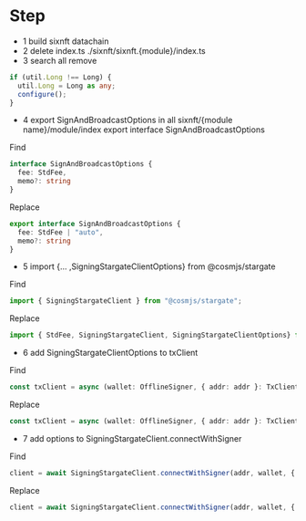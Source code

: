 # Step

- 1 build sixnft datachain
- 2 delete index.ts ./sixnft/sixnft.{module}/index.ts
- 3 search all remove

```typescript
if (util.Long !== Long) {
  util.Long = Long as any;
  configure();
}
```

- 4 export SignAndBroadcastOptions in all sixnft/{module name}/module/index
export interface SignAndBroadcastOptions

Find

```typescript
interface SignAndBroadcastOptions {
  fee: StdFee,
  memo?: string
}
```

Replace

```typescript
export interface SignAndBroadcastOptions {
  fee: StdFee | "auto",
  memo?: string
}
```

- 5 import {... ,SigningStargateClientOptions} from @cosmjs/stargate

Find

```typescript
import { SigningStargateClient } from "@cosmjs/stargate";
```

Replace

```typescript
import { StdFee, SigningStargateClient, SigningStargateClientOptions} from "@cosmjs/stargate";
```

- 6 add SigningStargateClientOptions to txClient

Find

```typescript
const txClient = async (wallet: OfflineSigner, { addr: addr }: TxClientOptions = { addr: "http://localhost:26657" }) => {
```

Replace

```typescript
const txClient = async (wallet: OfflineSigner, { addr: addr }: TxClientOptions = { addr: "http://localhost:26657" }, options?: SigningStargateClientOptions) => {
```

- 7 add options to SigningStargateClient.connectWithSigner

Find

```typescript
client = await SigningStargateClient.connectWithSigner(addr, wallet, { registry });
```

Replace

```typescript
client = await SigningStargateClient.connectWithSigner(addr, wallet, { registry, ...options});
```
